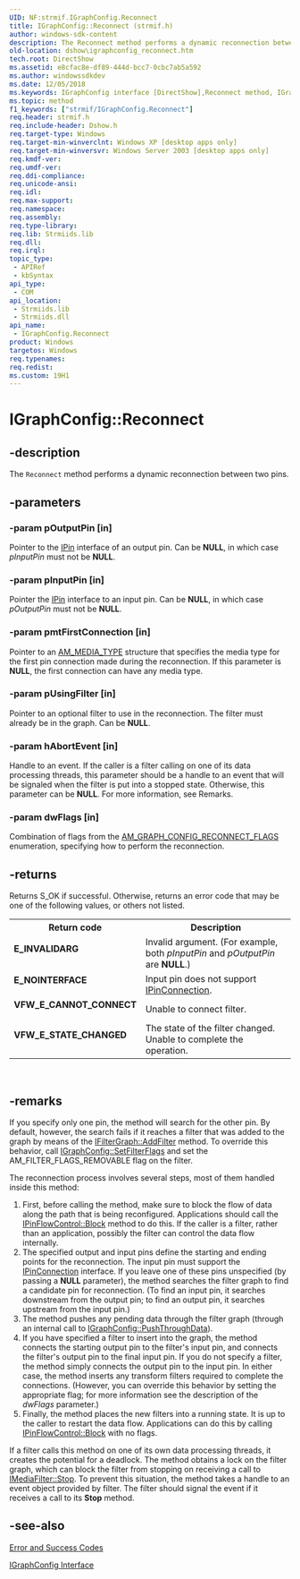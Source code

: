 ```yaml
---
UID: NF:strmif.IGraphConfig.Reconnect
title: IGraphConfig::Reconnect (strmif.h)
author: windows-sdk-content
description: The Reconnect method performs a dynamic reconnection between two pins.
old-location: dshow\igraphconfig_reconnect.htm
tech.root: DirectShow
ms.assetid: e8cfac8e-df89-444d-bcc7-0cbc7ab5a592
ms.author: windowssdkdev
ms.date: 12/05/2018
ms.keywords: IGraphConfig interface [DirectShow],Reconnect method, IGraphConfig.Reconnect, IGraphConfig::Reconnect, IGraphConfigReconnect, Reconnect, Reconnect method [DirectShow], Reconnect method [DirectShow],IGraphConfig interface, dshow.igraphconfig_reconnect, strmif/IGraphConfig::Reconnect
ms.topic: method
f1_keywords: ["strmif/IGraphConfig.Reconnect"]
req.header: strmif.h
req.include-header: Dshow.h
req.target-type: Windows
req.target-min-winverclnt: Windows XP [desktop apps only]
req.target-min-winversvr: Windows Server 2003 [desktop apps only]
req.kmdf-ver: 
req.umdf-ver: 
req.ddi-compliance: 
req.unicode-ansi: 
req.idl: 
req.max-support: 
req.namespace: 
req.assembly: 
req.type-library: 
req.lib: Strmiids.lib
req.dll: 
req.irql: 
topic_type:
 - APIRef
 - kbSyntax
api_type:
 - COM
api_location:
 - Strmiids.lib
 - Strmiids.dll
api_name:
 - IGraphConfig.Reconnect
product: Windows
targetos: Windows
req.typenames: 
req.redist: 
ms.custom: 19H1
---
```


# IGraphConfig::Reconnect


## -description



The <code>Reconnect</code> method performs a dynamic reconnection between two pins.




## -parameters




### -param pOutputPin [in]

Pointer to the <a href="https://docs.microsoft.com/windows/desktop/api/strmif/nn-strmif-ipin">IPin</a> interface of an output pin. Can be <b>NULL</b>, in which case <i>pInputPin</i> must not be <b>NULL</b>.


### -param pInputPin [in]

Pointer the <a href="https://docs.microsoft.com/windows/desktop/api/strmif/nn-strmif-ipin">IPin</a> interface to an input pin. Can be <b>NULL</b>, in which case <i>pOutputPin</i> must not be <b>NULL</b>.


### -param pmtFirstConnection [in]

Pointer to an <a href="https://docs.microsoft.com/windows/desktop/api/strmif/ns-strmif-_ammediatype">AM_MEDIA_TYPE</a> structure that specifies the media type for the first pin connection made during the reconnection. If this parameter is <b>NULL</b>, the first connection can have any media type.


### -param pUsingFilter [in]

Pointer to an optional filter to use in the reconnection. The filter must already be in the graph. Can be <b>NULL</b>.


### -param hAbortEvent [in]

Handle to an event. If the caller is a filter calling on one of its data processing threads, this parameter should be a handle to an event that will be signaled when the filter is put into a stopped state. Otherwise, this parameter can be <b>NULL</b>. For more information, see Remarks.


### -param dwFlags [in]

Combination of flags from the <a href="https://docs.microsoft.com/windows/desktop/api/strmif/ne-strmif-_am_graph_config_reconnect_flags">AM_GRAPH_CONFIG_RECONNECT_FLAGS</a> enumeration, specifying how to perform the reconnection.


## -returns



Returns S_OK if successful. Otherwise, returns an error code that may be one of the following values, or others not listed.

<table>
<tr>
<th>Return code</th>
<th>Description</th>
</tr>
<tr>
<td width="40%">
<dl>
<dt><b>E_INVALIDARG</b></dt>
</dl>
</td>
<td width="60%">
Invalid argument. (For example, both <i>pInputPin</i> and <i>pOutputPin</i> are <b>NULL</b>.)

</td>
</tr>
<tr>
<td width="40%">
<dl>
<dt><b>E_NOINTERFACE</b></dt>
</dl>
</td>
<td width="60%">
Input pin does not support <a href="https://docs.microsoft.com/windows/desktop/api/strmif/nn-strmif-ipinconnection">IPinConnection</a>.

</td>
</tr>
<tr>
<td width="40%">
<dl>
<dt><b>VFW_E_CANNOT_CONNECT</b></dt>
</dl>
</td>
<td width="60%">
Unable to connect filter.

</td>
</tr>
<tr>
<td width="40%">
<dl>
<dt><b>VFW_E_STATE_CHANGED</b></dt>
</dl>
</td>
<td width="60%">
The state of the filter changed. Unable to complete the operation.

</td>
</tr>
</table>
 




## -remarks



If you specify only one pin, the method will search for the other pin. By default, however, the search fails if it reaches a filter that was added to the graph by means of the <a href="https://docs.microsoft.com/windows/desktop/api/strmif/nf-strmif-ifiltergraph-addfilter">IFilterGraph::AddFilter</a> method. To override this behavior, call <a href="https://docs.microsoft.com/windows/desktop/api/strmif/nf-strmif-igraphconfig-setfilterflags">IGraphConfig::SetFilterFlags</a> and set the AM_FILTER_FLAGS_REMOVABLE flag on the filter.

The reconnection process involves several steps, most of them handled inside this method:

<ol>
<li>First, before calling the method, make sure to block the flow of data along the path that is being reconfigured. Applications should call the <a href="https://docs.microsoft.com/windows/desktop/api/strmif/nf-strmif-ipinflowcontrol-block">IPinFlowControl::Block</a> method to do this. If the caller is a filter, rather than an application, possibly the filter can control the data flow internally.</li>
<li>The specified output and input pins define the starting and ending points for the reconnection. The input pin must support the <a href="https://docs.microsoft.com/windows/desktop/api/strmif/nn-strmif-ipinconnection">IPinConnection</a> interface. If you leave one of these pins unspecified (by passing a <b>NULL</b> parameter), the method searches the filter graph to find a candidate pin for reconnection. (To find an input pin, it searches downstream from the output pin; to find an output pin, it searches upstream from the input pin.)</li>
<li>The method pushes any pending data through the filter graph (through an internal call to <a href="https://docs.microsoft.com/windows/desktop/api/strmif/nf-strmif-igraphconfig-pushthroughdata">IGraphConfig::PushThroughData</a>).</li>
<li>If you have specified a filter to insert into the graph, the method connects the starting output pin to the filter's input pin, and connects the filter's output pin to the final input pin. If you do not specify a filter, the method simply connects the output pin to the input pin. In either case, the method inserts any transform filters required to complete the connections. (However, you can override this behavior by setting the appropriate flag; for more information see the description of the <i>dwFlags</i> parameter.)</li>
<li>Finally, the method places the new filters into a running state. It is up to the caller to restart the data flow. Applications can do this by calling <a href="https://docs.microsoft.com/windows/desktop/api/strmif/nf-strmif-ipinflowcontrol-block">IPinFlowControl::Block</a> with no flags.</li>
</ol>
If a filter calls this method on one of its own data processing threads, it creates the potential for a deadlock. The method obtains a lock on the filter graph, which can block the filter from stopping on receiving a call to <a href="https://docs.microsoft.com/windows/desktop/api/strmif/nf-strmif-imediafilter-stop">IMediaFilter::Stop</a>. To prevent this situation, the method takes a handle to an event object provided by filter. The filter should signal the event if it receives a call to its <b>Stop</b> method.




## -see-also




<a href="https://docs.microsoft.com/windows/desktop/DirectShow/error-and-success-codes">Error and Success Codes</a>



<a href="https://docs.microsoft.com/windows/desktop/api/strmif/nn-strmif-igraphconfig">IGraphConfig Interface</a>
 

 

